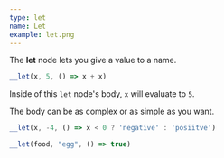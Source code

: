 ```yaml
---
type: let
name: Let
example: let.png
---
```


The **let** node lets you give a value to a name.

```javascript
__let(x, 5, () => x + x)
```

Inside of this `let` node's body, `x` will evaluate to `5`.

The body can be as complex or as simple as you want.

```javascript
__let(x, -4, () => x < 0 ? 'negative' : 'posiitve')
```
```javascript
__let(food, "egg", () => true)
```
